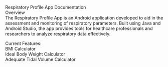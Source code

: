 Respiratory Profile App Documentation  
Overview  
The Respiratory Profile App is an Android application developed to aid in the assessment and monitoring of respiratory parameters. Built using Java and Android Studio, the app provides tools for healthcare professionals and researchers to analyze respiratory data effectively.

Current Features:  
BMI Calculator  
Ideal Body Weight Calculator  
Adequate Tidal Volume Calculator
